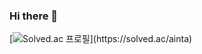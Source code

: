 ### Hi there 👋

[![Solved.ac
프로필](http://mazassumnida.wtf/api/v2/generate_badge?boj=karasuta!!)](https://solved.ac/ainta)
<!--
**karasuta/karasuta** is a ✨ _special_ ✨ repository because its `README.md` (this file) appears on your GitHub profile.

Here are some ideas to get you started:

- 🔭 I’m currently working on ...
- 🌱 I’m currently learning ...
- 👯 I’m looking to collaborate on ...
- 🤔 I’m looking for help with ...
- 💬 Ask me about ...
- 📫 How to reach me: ...
- 😄 Pronouns: ...
- ⚡ Fun fact: ...
-->
